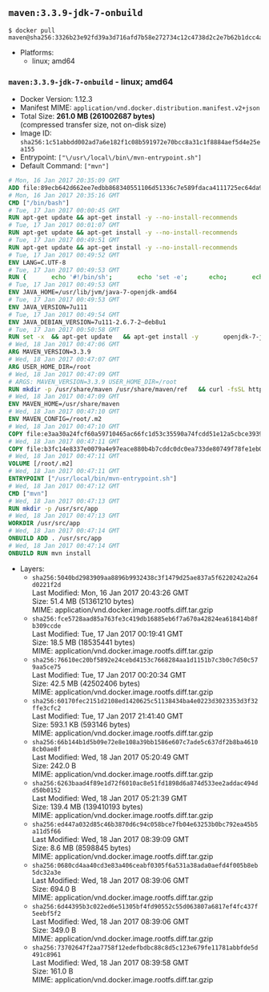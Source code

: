 ## `maven:3.3.9-jdk-7-onbuild`

```console
$ docker pull maven@sha256:3326b23e92fd39a3d716afd7b58e272734c12c4738d2c2e7b62b1dcc4a768ff8
```

-	Platforms:
	-	linux; amd64

### `maven:3.3.9-jdk-7-onbuild` - linux; amd64

-	Docker Version: 1.12.3
-	Manifest MIME: `application/vnd.docker.distribution.manifest.v2+json`
-	Total Size: **261.0 MB (261002687 bytes)**  
	(compressed transfer size, not on-disk size)
-	Image ID: `sha256:1c51abbdd002ad7a6e182f1c08b591972e70bcc8a31c1f8884aef5d4e25ea155`
-	Entrypoint: `["\/usr\/local\/bin\/mvn-entrypoint.sh"]`
-	Default Command: `["mvn"]`

```dockerfile
# Mon, 16 Jan 2017 20:35:09 GMT
ADD file:89ecb642d662ee7edbb868340551106d51336c7e589fdaca4111725ec64da957 in / 
# Mon, 16 Jan 2017 20:35:16 GMT
CMD ["/bin/bash"]
# Tue, 17 Jan 2017 00:00:45 GMT
RUN apt-get update && apt-get install -y --no-install-recommends 		ca-certificates 		curl 		wget 	&& rm -rf /var/lib/apt/lists/*
# Tue, 17 Jan 2017 00:01:07 GMT
RUN apt-get update && apt-get install -y --no-install-recommends 		bzr 		git 		mercurial 		openssh-client 		subversion 				procps 	&& rm -rf /var/lib/apt/lists/*
# Tue, 17 Jan 2017 00:49:51 GMT
RUN apt-get update && apt-get install -y --no-install-recommends 		bzip2 		unzip 		xz-utils 	&& rm -rf /var/lib/apt/lists/*
# Tue, 17 Jan 2017 00:49:52 GMT
ENV LANG=C.UTF-8
# Tue, 17 Jan 2017 00:49:53 GMT
RUN { 		echo '#!/bin/sh'; 		echo 'set -e'; 		echo; 		echo 'dirname "$(dirname "$(readlink -f "$(which javac || which java)")")"'; 	} > /usr/local/bin/docker-java-home 	&& chmod +x /usr/local/bin/docker-java-home
# Tue, 17 Jan 2017 00:49:53 GMT
ENV JAVA_HOME=/usr/lib/jvm/java-7-openjdk-amd64
# Tue, 17 Jan 2017 00:49:53 GMT
ENV JAVA_VERSION=7u111
# Tue, 17 Jan 2017 00:49:54 GMT
ENV JAVA_DEBIAN_VERSION=7u111-2.6.7-2~deb8u1
# Tue, 17 Jan 2017 00:50:58 GMT
RUN set -x 	&& apt-get update 	&& apt-get install -y 		openjdk-7-jdk="$JAVA_DEBIAN_VERSION" 	&& rm -rf /var/lib/apt/lists/* 	&& [ "$JAVA_HOME" = "$(docker-java-home)" ]
# Wed, 18 Jan 2017 00:47:06 GMT
ARG MAVEN_VERSION=3.3.9
# Wed, 18 Jan 2017 00:47:07 GMT
ARG USER_HOME_DIR=/root
# Wed, 18 Jan 2017 00:47:09 GMT
# ARGS: MAVEN_VERSION=3.3.9 USER_HOME_DIR=/root
RUN mkdir -p /usr/share/maven /usr/share/maven/ref   && curl -fsSL http://apache.osuosl.org/maven/maven-3/$MAVEN_VERSION/binaries/apache-maven-$MAVEN_VERSION-bin.tar.gz     | tar -xzC /usr/share/maven --strip-components=1   && ln -s /usr/share/maven/bin/mvn /usr/bin/mvn
# Wed, 18 Jan 2017 00:47:09 GMT
ENV MAVEN_HOME=/usr/share/maven
# Wed, 18 Jan 2017 00:47:10 GMT
ENV MAVEN_CONFIG=/root/.m2
# Wed, 18 Jan 2017 00:47:10 GMT
COPY file:e3aa30a24fcf60a59710465ac66fc1d53c35590a74fcdd51e12a5cbce393904b in /usr/local/bin/mvn-entrypoint.sh 
# Wed, 18 Jan 2017 00:47:11 GMT
COPY file:b3fc14e8337e0079a4e97eace880b4b7cddc0dc0ea733de80749f78fe1eb089a in /usr/share/maven/ref/ 
# Wed, 18 Jan 2017 00:47:11 GMT
VOLUME [/root/.m2]
# Wed, 18 Jan 2017 00:47:11 GMT
ENTRYPOINT ["/usr/local/bin/mvn-entrypoint.sh"]
# Wed, 18 Jan 2017 00:47:12 GMT
CMD ["mvn"]
# Wed, 18 Jan 2017 00:47:13 GMT
RUN mkdir -p /usr/src/app
# Wed, 18 Jan 2017 00:47:13 GMT
WORKDIR /usr/src/app
# Wed, 18 Jan 2017 00:47:14 GMT
ONBUILD ADD . /usr/src/app
# Wed, 18 Jan 2017 00:47:14 GMT
ONBUILD RUN mvn install
```

-	Layers:
	-	`sha256:5040bd2983909aa8896b9932438c3f1479d25ae837a5f6220242a264d0221f2d`  
		Last Modified: Mon, 16 Jan 2017 20:43:26 GMT  
		Size: 51.4 MB (51361210 bytes)  
		MIME: application/vnd.docker.image.rootfs.diff.tar.gzip
	-	`sha256:fce5728aad85a763fe3c419db16885eb6f7a670a42824ea618414b8fb309ccde`  
		Last Modified: Tue, 17 Jan 2017 00:19:41 GMT  
		Size: 18.5 MB (18535441 bytes)  
		MIME: application/vnd.docker.image.rootfs.diff.tar.gzip
	-	`sha256:76610ec20bf5892e24cebd4153c7668284aa1d1151b7c3b0c7d50c579aa5ce75`  
		Last Modified: Tue, 17 Jan 2017 00:20:34 GMT  
		Size: 42.5 MB (42502406 bytes)  
		MIME: application/vnd.docker.image.rootfs.diff.tar.gzip
	-	`sha256:60170fec2151d2108ed1420625c51138434ba4e0223d3023353d3f32ffe3cfc2`  
		Last Modified: Tue, 17 Jan 2017 21:41:40 GMT  
		Size: 593.1 KB (593146 bytes)  
		MIME: application/vnd.docker.image.rootfs.diff.tar.gzip
	-	`sha256:66b144b1d5b09e72e8e108a39bb1586e607c7ade5c637df2b8ba46108cb0ae8f`  
		Last Modified: Wed, 18 Jan 2017 05:20:49 GMT  
		Size: 242.0 B  
		MIME: application/vnd.docker.image.rootfs.diff.tar.gzip
	-	`sha256:6263baad4f89e1d72f6010ac8e51fd1898d6a874d533ee2addac494dd50b0152`  
		Last Modified: Wed, 18 Jan 2017 05:21:39 GMT  
		Size: 139.4 MB (139410193 bytes)  
		MIME: application/vnd.docker.image.rootfs.diff.tar.gzip
	-	`sha256:ed447a032d85c46b3870d6c94c058bce7fb04e63253b0bc792ea45b5a11d5f66`  
		Last Modified: Wed, 18 Jan 2017 08:39:09 GMT  
		Size: 8.6 MB (8598845 bytes)  
		MIME: application/vnd.docker.image.rootfs.diff.tar.gzip
	-	`sha256:0680cd4aa40cd3e83a406ceabf0305f6a531a38ada0aefd4f005b8eb5dc32a3e`  
		Last Modified: Wed, 18 Jan 2017 08:39:06 GMT  
		Size: 694.0 B  
		MIME: application/vnd.docker.image.rootfs.diff.tar.gzip
	-	`sha256:6d44395b3c022ed6e51305bf4fd90552c55d063807a6817ef4fc437f5eebf5f2`  
		Last Modified: Wed, 18 Jan 2017 08:39:06 GMT  
		Size: 349.0 B  
		MIME: application/vnd.docker.image.rootfs.diff.tar.gzip
	-	`sha256:73702647f2aa7758f12edefbdbc88c8d5c123e679fe11781abbfde5d491c8961`  
		Last Modified: Wed, 18 Jan 2017 08:39:58 GMT  
		Size: 161.0 B  
		MIME: application/vnd.docker.image.rootfs.diff.tar.gzip
